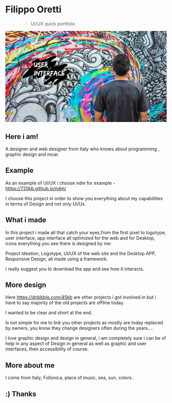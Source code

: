 # Filippo Oretti
>> UI/UX quick portfolio
<img src="https://github.com/45kb/hello-google/blob/main/1398884-fbd93f542ee04e82bb22dc252ba01329%20(1).png?raw=true"/>

## Here i am!

A designer and web designer from Italy who knows about programming , graphic design and moar.

## Example

As an example of UI/UX i choose *ndm* for example - https://720kb.github.io/ndm/

I choose this project in order to show you everything about my capabilities in terms of Design and not only Ui/Ux.

## What i made

In this project i made all that catch your eyes,from the first pixel to logotype, user interface, app interface all optimized for the web and for Desktop, icons everything you see there is designed by me: 

Project Ideation,
Logotype,
UI/UX of the web site and the Desktop APP,
Responsive Design, all made using a framework.

I really suggest you to download the app and see how it interacts.

## More design
Here https://dribbble.com/45kb are other projects i got involved in but i have to say majority of the old projects are offline today.

I wanted to be clear and short at the end.

Is not simple for me to link you other projects as mostly are today replaced by owners, you know they change designers often during the years....

I love graphic design and design in general, i am completely sure i can be of help in any aspect of Design in general as well as graphic and user interfaces, then accessibility of course.

## More about me
I come from Italy, Follonica, place of music, sea, sun, colors.

## :) Thanks




